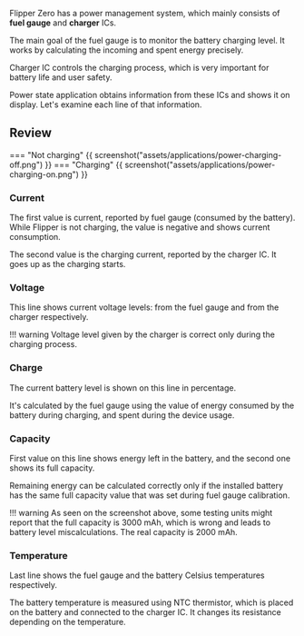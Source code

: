 Flipper Zero has a power management system, which mainly consists of **fuel gauge** and **charger** ICs.

The main goal of the fuel gauge is to monitor the battery charging level. It works by calculating the incoming and spent energy precisely.

Charger IC controls the charging process, which is very important for battery life and user safety.

Power state application obtains information from these ICs and shows it on display. Let's examine each line of that information.

## Review

=== "Not charging"
    {{ screenshot("assets/applications/power-charging-off.png") }}
=== "Charging"
    {{ screenshot("assets/applications/power-charging-on.png") }}

### Current

The first value is current, reported by fuel gauge (consumed by the battery). While Flipper is not charging, the value is negative and shows current consumption.

The second value is the charging current, reported by the charger IC. It goes up as the charging starts.

### Voltage

This line shows current voltage levels: from the fuel gauge and from the charger respectively.

!!! warning
    Voltage level given by the charger is correct only during the charging process.

### Charge

The current battery level is shown on this line in percentage.

It's calculated by the fuel gauge using the value of energy consumed by the battery during charging, and spent during the device usage.

### Capacity

First value on this line shows energy left in the battery, and the second one shows its full capacity.

Remaining energy can be calculated correctly only if the installed battery has the same full capacity value that was set during fuel gauge calibration.

!!! warning
    As seen on the screenshot above, some testing units might report that the full capacity is 3000 mAh, which is wrong and leads to battery level miscalculations. The real capacity is 2000 mAh.

### Temperature

Last line shows the fuel gauge and the battery Celsius temperatures respectively.

The battery temperature is measured using NTC thermistor, which is placed on the battery and connected to the charger IC. It changes its resistance depending on the temperature.